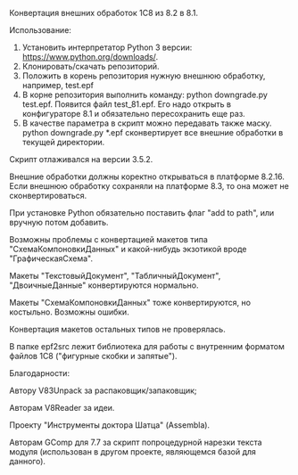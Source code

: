 ﻿Конвертация внешних обработок 1С8 из 8.2 в 8.1.

Использование:

1. Установить интерпретатор Python 3 версии: https://www.python.org/downloads/. 
1. Клонировать/скачать репозиторий.
1. Положить в корень репозитория нужную внешнюю обработку, например, test.epf
1. В корне репозитория выполнить команду: python downgrade.py test.epf. Появится файл test_81.epf. Его надо открыть в конфигураторе 8.1 и обязательно пересохранить еще раз.
1. В качестве параметра в скрипт можно передавать также маску. python downgrade.py *.epf сконвертирует все внешние обработки в текущей директории.

Скрипт отлаживался на версии 3.5.2.

Внешние обработки должны коректно открываться в платформе 8.2.16. Если внешнюю обработку сохраняли на платформе 8.3, то она может не сконвертироваться.

При установке Python обязательно поставить флаг "add to path", или вручную потом добавить.

Возможны проблемы с конвертацией макетов типа "СхемаКомпоновкиДанных" и какой-нибудь экзотикой вроде "ГрафическаяСхема".

Макеты "ТекстовыйДокумент", "ТабличныйДокумент", "ДвоичныеДанные" конвертируются нормально.

Макеты "СхемаКомпоновкиДанных" тоже конвертируются, но костыльно. Возможны ошибки.

Конвертация макетов остальных типов не проверялась.

В папке epf2src лежит библиотека для работы с внутренним форматом файлов 1С8 ("фигурные скобки и запятые").


Благодарности:

Автору V83Unpack за распаковщик/запаковщик;

Авторам V8Reader за идеи.

Проекту "Инструменты доктора Шатца" (Assembla).
 
Авторам GComp для 7.7 за скрипт попроцедурной нарезки текста модуля (использован в другом проекте, являющемся базой для данного). 